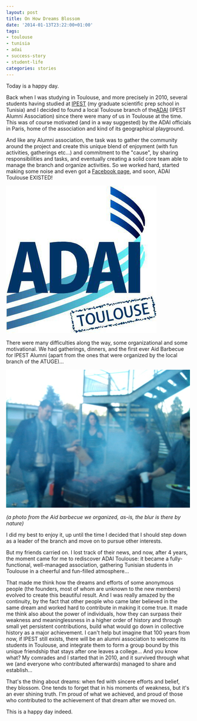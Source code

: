 ```yaml
---
layout: post
title: On How Dreams Blossom
date: '2014-01-13T23:22:00+01:00'
tags:
- toulouse
- tunisia
- adai
- success-story
- student-life
categories: stories
---
```

Today is a happy day.

Back when I was studying in Toulouse, and more precisely in 2010, several students having studied at [IPEST](http://www.ipest.rnu.tn) (my graduate scientific prep school in Tunisia) and I decided to found a local Toulouse branch of the[ADAI](http://www.ipestien.org/) (IPEST Alumni Association) since there were many of us in Toulouse at the time. This was of course motivated (and in a way suggested) by the ADAI officials in Paris, home of the association and kind of its geographical playground.

And like any Alumni association, the task was to gather the community around the project and create this unique blend of enjoyment (with fun activities, gatherings etc…) and commitment to the "cause", by sharing responsibilities and tasks, and eventually creating a solid core team able to manage the branch and organize activities. So we worked hard, started making some noise and even got a [Facebook page](https://www.facebook.com/ADAI.Toulouse), and soon, ADAI Toulouse EXISTED!

![](/images/Dreams/adai_toulouse.jpg)

There were many difficulties along the way, some organizational and some motivational. We had gatherings, dinners, and the first ever Aid Barbecue for IPEST Alumni (apart from the ones that were organized by the local branch of the ATUGE)…

![](/images/Dreams/barbecue.jpg)

_(a photo from the Aid barbecue we organized, as-is, the blur is there by nature)_

I did my best to enjoy it, up until the time I decided that I should step down as a leader of the branch and move on to pursue other interests.

But my friends carried on. I lost track of their news, and now, after 4 years, the moment came for me to rediscover ADAI Toulouse: it became a fully-functional, well-managed association, gathering Tunisian students in Toulouse in a cheerful and fun-filled atmosphere…

That made me think how the dreams and efforts of some anonymous people (the founders, most of whom are unknown to the new members) evolved to create this beautiful result. And I was really amazed by the continuity, by the fact that other people who came later believed in the same dream and worked hard to contribute in making it come true. It made me think also about the power of individuals, how they can surpass their weakness and meaninglessness in a higher order of history and through small yet persistent contributions, build what would go down in collective history as a major achievement. I can't help but imagine that 100 years from now, if IPEST still exists, there will be an alumni association to welcome its students in Toulouse, and integrate them to form a group bound by this unique friendship that stays after one leaves a college… And you know what? My comrades and I started that in 2010, and it survived through what we (and everyone who contributed afterwards) managed to share and establish…

That's the thing about dreams: when fed with sincere efforts and belief, they blossom. One tends to forget that in his moments of weakness, but it's an ever shining truth. I'm proud of what we achieved, and proud of those who contributed to the achievement of that dream after we moved on.

This is a happy day indeed.

